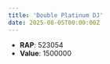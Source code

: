 ```yaml
---
title: 'Double Platinum DJ'
date: 2025-08-05T00:00:00Z
---
```

- **RAP**: 523054
- **Value**: 1500000
